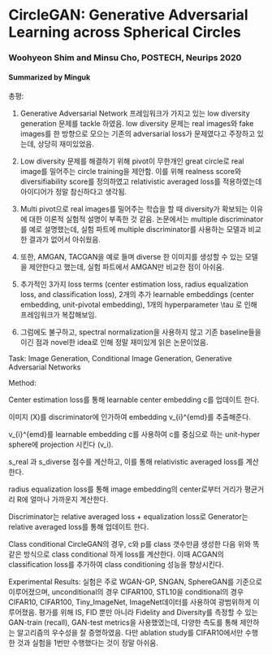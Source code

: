 # CircleGAN: Generative Adversarial Learning across Spherical Circles
### Woohyeon Shim and Minsu Cho, POSTECH, Neurips 2020
#### Summarized by Minguk
 
총평:

1. Generative Adversarial Network 프레임워크가 가지고 있는 low diversity generation 문제를 tackle 하였음. low diversity 문제는 real images와 fake images를 한 방향으로 모으는 기존의 adversarial loss가 문제였다고 주장하고 있는데, 상당히 재미있었음.
	
2. Low diversity 문제를 해결하기 위해 pivot이 무한개인 great circle로 real image를 밀어주는 circle training을 제안함. 이를 위해 realness score와 diversifiability score를 정의하였고 relativistic averaged loss를 적용하였는데 아이디어가 정말 참신하다고 생각됨.
	
3. Multi pivot으로 real images를 밀어주는 학습을 할 때 diversity가 확보되는 이유에 대한 이론적 실험적 설명이 부족한 것 같음. 논문에서는 multiple discriminator를 예로 설명했는데, 실험 파트에 multiple discriminator를 사용하는 모델과 비교한 결과가 없어서 아쉬웠음.
	
4. 또한, AMGAN, TACGAN을 예로 들며 diverse 한 이미지를 생성할 수 있는 모델을 제안한다고 했는데, 실험 파트에서 AMGAN만 비교한 점이 아쉬움.
	
5. 추가적인 3가지 loss terms (center estimation loss, radius equalization loss, and classification loss), 2개의 추가 learnable embeddings (center embedding, unit-pivotal embedding), 1개의 hyperparameter \tau 로 인해 프레임워크가 복잡해보임.
	
6. 그럼에도 불구하고, spectral normalization을 사용하지 않고 기존 baseline들을 이긴 점과 novel한 idea로 인해 정말 재미있게 읽은 논문이었음.

Task: Image Generation, Conditional Image Generation, Generative Adversarial Networks
 
Method:

Center estimation loss를 통해 learnable center embedding c를 업데이트 한다.
	
이미지 (X)를 discriminator에 인가하여 embedding v_{i}^{emd}를 추출해준다.
	
v_{i}^{emd}를 learnable embedding c를 사용하여 c를 중심으로 하는 unit-hyper sphere에 projection 시킨다 (v_i).
	
s_real 과 s_diverse 점수를 계산하고, 이를 통해 relativistic averaged loss를 계산한다.
	
radius equalization loss를 통해 image embedding의 center로부터 거리가 평균거리 R에 얼마나 가까운지 계산한다.
	
Discriminator는 relative averaged loss + equalization loss로 Generator는 relative averaged loss를 통해 업데이트 한다.
	 

Class conditional CircleGAN의 경우, c와 p를 class 갯수만큼 생성한 다음 위와 똑같은 방식으로 class conditional 하게 loss를 계산한다. 이때 ACGAN의 classification loss를 추가하여 class conditioning 성능을 향상시킨다.
 
Experimental Results:
실험은 주로 WGAN-GP, SNGAN, SphereGAN를 기준으로 이루어졌으며, unconditional의 경우 CIFAR100, STL10을 conditional의 경우 CIFAR10, CIFAR100, Tiny_ImageNet, ImageNet데이터를 사용하여 광범위하게 이루어졌음. 평가를 위해 IS, FID 뿐만 아니라 Fidelity and Diversity를 측정할 수 있는 GAN-train (recall), GAN-test metrics을 사용했였는데, 다양한 측도를 통해 제안하는 알고리즘의 우수성을 잘 증명하였음. 다만 ablation study를 CIFAR10에서만 수행한 것과 실험을 1번만 수행했다는 것이 정말 아쉬움.
